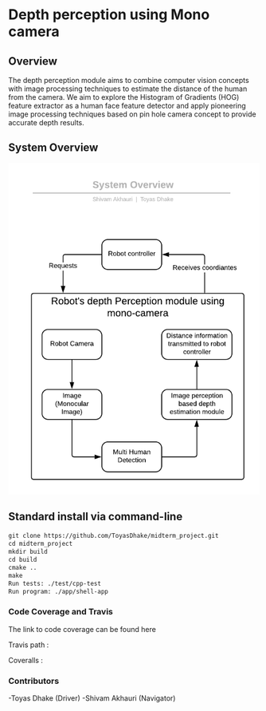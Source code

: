 # Depth perception using Mono camera

## Overview

The depth perception module aims to combine computer vision concepts with image processing
techniques to estimate the distance of the human from the camera. We aim to explore the
Histogram of Gradients (HOG) feature extractor as a human face feature detector and apply
pioneering image processing techniques based on pin hole camera concept to provide accurate
depth results.

## System Overview
![](SystemOverview.png)


## Standard install via command-line
```
git clone https://github.com/ToyasDhake/midterm_project.git
cd midterm_project
mkdir build
cd build
cmake .. 
make
Run tests: ./test/cpp-test
Run program: ./app/shell-app
```

### Code Coverage and Travis

The link to code coverage can be found here

Travis path :

Coveralls :

### Contributors

-Toyas Dhake (Driver)
-Shivam Akhauri (Navigator)
